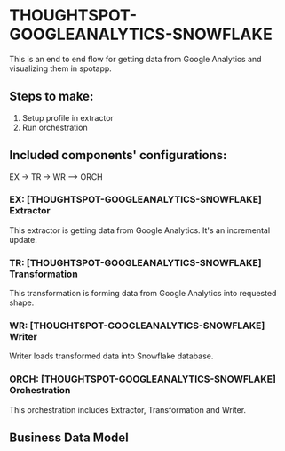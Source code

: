 # THOUGHTSPOT-GOOGLEANALYTICS-SNOWFLAKE

This is an end to end flow for getting data from Google Analytics and visualizing them in spotapp.

## Steps to make:
1. Setup profile in extractor
2. Run orchestration

## Included components' configurations:
EX -> TR -> WR –> ORCH

### EX: [THOUGHTSPOT-GOOGLEANALYTICS-SNOWFLAKE] Extractor

This extractor is getting data from Google Analytics. It's an incremental update.

### TR: [THOUGHTSPOT-GOOGLEANALYTICS-SNOWFLAKE] Transformation

This transformation is forming data from Google Analytics into requested shape.

### WR: [THOUGHTSPOT-GOOGLEANALYTICS-SNOWFLAKE] Writer

Writer loads transformed data into Snowflake database.

### ORCH: [THOUGHTSPOT-GOOGLEANALYTICS-SNOWFLAKE] Orchestration

This orchestration includes Extractor, Transformation and Writer.

## Business Data Model

